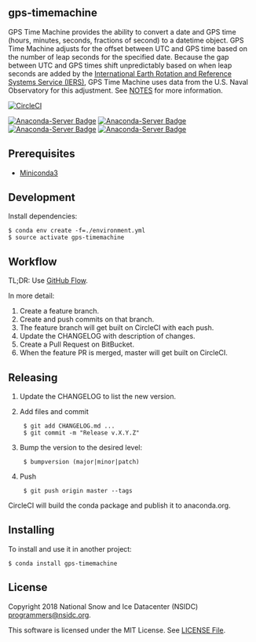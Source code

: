 gps-timemachine
---

GPS Time Machine provides the ability to convert a date and GPS time
(hours, minutes, seconds, fractions of second) to a datetime object.
GPS Time Machine adjusts for the offset between UTC and GPS time based
on the number of leap seconds for the specified date. Because the gap
between UTC and GPS times shift unpredictably based on when leap
seconds are added by the [International Earth Rotation and Reference
Systems Service
(IERS)](https://www.iers.org/IERS/EN/Home/home_node.html), GPS Time
Machine uses data from the U.S. Naval Observatory for this
adjustment. See [NOTES](NOTES.md) for more information.

[![CircleCI](https://circleci.com/bb/nsidc/gps-timemachine.svg?style=svg)](https://circleci.com/bb/nsidc/gps-timemachine)

[![Anaconda-Server Badge](https://anaconda.org/nsidc/gps-timemachine/badges/version.svg)](https://anaconda.org/nsidc/gps-timemachine)
[![Anaconda-Server Badge](https://anaconda.org/nsidc/gps-timemachine/badges/license.svg)](https://anaconda.org/nsidc/gps-timemachine)
[![Anaconda-Server Badge](https://anaconda.org/nsidc/gps-timemachine/badges/downloads.svg)](https://anaconda.org/nsidc/gps-timemachine)
[![Anaconda-Server Badge](https://anaconda.org/nsidc/gps-timemachine/badges/installer/conda.svg)](https://conda.anaconda.org/nsidc)

Prerequisites
---

* [Miniconda3](https://conda.io/miniconda.html)

Development
---

Install dependencies:

    $ conda env create -f=./environment.yml
    $ source activate gps-timemachine

Workflow
---

TL;DR:  Use
[GitHub Flow](https://guides.github.com/introduction/flow/index.html).

In more detail:

1. Create a feature branch.
2. Create and push commits on that branch.
3. The feature branch will get built on CircleCI with each push.
4. Update the CHANGELOG with description of changes.
5. Create a Pull Request on BitBucket.
6. When the feature PR is merged, master will get built on CircleCI.

Releasing
---

1. Update the CHANGELOG to list the new version.
2. Add files and commit

        $ git add CHANGELOG.md ...
        $ git commit -m "Release v.X.Y.Z"

3. Bump the version to the desired level:

        $ bumpversion (major|minor|patch)

4. Push

        $ git push origin master --tags

CircleCI will build the conda package and publish it to anaconda.org.

Installing
---
To install and use it in another project:

    $ conda install gps-timemachine

License
---

Copyright 2018 National Snow and Ice Datacenter (NSIDC)
<programmers@nsidc.org>.

This software is licensed under the MIT License. See [LICENSE
File](LICENSE).
